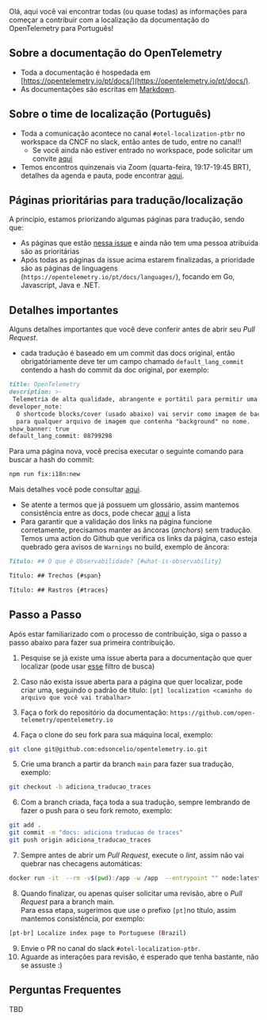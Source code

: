 Olá, aqui você vai encontrar todas (ou quase todas) as informações para começar 
a contribuir com a localização da documentação do OpenTelemetry para Português!

## Sobre a documentação do OpenTelemetry
* Toda a documentação é hospedada em [https://opentelemetry.io/pt/docs/](https://opentelemetry.io/pt/docs/).
* As documentações são escritas em [Markdown](https://www.markdownguide.org/basic-syntax/).

## Sobre o time de localização (Português)
* Toda a comunicação acontece no canal `#otel-localization-ptbr` no workspace da CNCF no slack, então antes de tudo, entre no canal!!
  * Se você ainda não estiver entrado no workspace, pode solicitar um convite [aqui](https://communityinviter.com/apps/cloud-native/cncf)
* Temos encontros quinzenais via Zoom (quarta-feira, 19:17-19:45 BRT), detalhes da agenda e pauta, pode encontrar [aqui](https://docs.google.com/document/d/1W1jJ4OTm53sbOp7CrbNBMvR_2Z8TQRCkwejqD4f21SE/edit).

## Páginas prioritárias para tradução/localização
A princípio, estamos priorizando algumas páginas para tradução, sendo que:
* As páginas que estão [nessa issue](https://github.com/open-telemetry/opentelemetry.io/issues/4922) e ainda não tem uma pessoa atribuida são as prioritárias
* Após todas as páginas da issue acima estarem finalizadas, a prioridade são as páginas de linguagens (`https://opentelemetry.io/pt/docs/languages/`), focando em Go, Javascript, Java e .NET.

## Detalhes importantes
Alguns detalhes importantes que você deve conferir antes de abrir seu *Pull Request*.   
*  cada tradução é baseado em um commit das docs original, então obrigatóriamente deve ter um campo chamado `default_lang_commit` contendo a hash do commit da doc original, por exemplo:
```md
title: OpenTelemetry
description: >-
 Telemetria de alta qualidade, abrangente e portátil para permitir uma observabilidade eficaz
developer_note:
  O shortcode blocks/cover (usado abaixo) vai servir como imagem de background
  para qualquer arquivo de imagem que contenha "background" no nome.
show_banner: true
default_lang_commit: 08799298
```

Para uma página nova, você precisa executar o seguinte comando para buscar a hash do commit:
```bash
npm run fix:i18n:new
```
Mais detalhes você pode consultar [aqui](https://opentelemetry.io/docs/contributing/localization/#track-changes).

* Se atente a termos que já possuem um glossário, assim mantemos consistência entre as docs, pode checar [aqui](https://opentelemetry.io/docs/contributing/style-guide/#opentelemetryio-word-list) a lista
* Para garantir que a validação dos links na página funcione corretamente, precisamos manter as âncoras (_anchors_) sem tradução.   
Temos uma action do Github que verifica os links da página, caso esteja quebrado gera avisos de `Warnings` no build, exemplo de âncora:

```md
Título: ## O que é Observabilidade? {#what-is-observability}

Título: ## Trechos {#span}

Título: ## Rastros {#traces}
```

## Passo a Passo
Após estar familiarizado com o processo de contribuição, siga o passo a passo abaixo para fazer sua primeira contribuição.

1. Pesquise se já existe uma issue aberta para a documentação que quer localizar (pode usar [esse](https://github.com/open-telemetry/opentelemetry.io/issues?q=is%3Aopen+is%3Aissue+label%3Alang%3Apt) filtro de busca)
   
2. Caso não exista issue aberta para a página que quer localizar, pode criar uma, seguindo o padrão de título: `[pt] localization <caminho do arquivo que você vai trabalhar>`
  
3. Faça o fork do repositório da documentação: `https://github.com/open-telemetry/opentelemetry.io`

4. Faça o clone do seu fork para sua máquina local, exemplo:
```bash
git clone git@github.com:edsoncelio/opentelemetry.io.git
```

5. Crie uma branch a partir da branch `main` para fazer sua tradução, exemplo:
```bash
git checkout -b adiciona_traducao_traces
```
   
6. Com a branch criada, faça toda a sua tradução, sempre lembrando de fazer o push para o seu fork remoto, exemplo:
```bash
git add .
git commit -m "docs: adiciona traducao de traces"
git push origin adiciona_traducao_traces
```

7. Sempre antes de abrir um *Pull Request*, execute o *lint*, assim não vai quebrar nas checagens automáticas:
```bash
docker run -it  --rm -v$(pwd):/app -w /app  --entrypoint "" node:latest npx prettier --write .
``` 

8. Quando finalizar, ou apenas quiser solicitar uma revisão, abre o *Pull Request* para a branch main.   
Para essa etapa, sugerimos que use o prefixo `[pt]`no título, assim mantemos consistência, por exemplo:
```bash
[pt-br] Localize index page to Portuguese (Brazil)
```

9. Envie o PR no canal do slack `#otel-localization-ptbr`.
10. Aguarde as interações para revisão, é esperado que tenha bastante, não se assuste :) 


## Perguntas Frequentes
TBD
